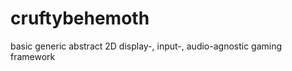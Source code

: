 cruftybehemoth
==============

basic generic abstract 2D display-, input-, audio-agnostic gaming framework
